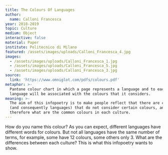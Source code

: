 ```yaml
---
title: The Colours Of Languages
author:
  name: Calloni Francesca
year: 2018-2019
topic: Culture
medium: Object
interactive: false
material: Paper
institute: Politecnico di Milano
featured: /assets/images/uploads/Calloni_Francesca_4.jpg
images:
  - /assets/images/uploads/Calloni_Francesca_1.jpg
  - /assets/images/uploads/Calloni_Francesca_5.jpg
  - /assets/images/uploads/Calloni_Francesca_3.jpg
source:
  link: 'https://www.omniglot.com/pdfs/colours.pdf'
metaphor: >-
  Pantone colour chart in which a page represents a language and to each
  language will be associated with the colours that it considers.
meaning: >-
  The aim of this infopoetry is to make people reflect that there are cultures
  (and consequently languages) that do not consider certain colours, and
  therefore what are the common colours in each culture.
---
```

How do you name this colour? As you can expect, different languages have different words for colours. But not all languages have the same number of terms, for example, some have 12 colours, some others only 3. What are the differences between each culture? This is what this infopoetry wants to show.
